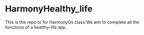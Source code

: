# HarmonyHealthy_life
This is the repo to for HarmonyOs class.We aim to complete all the functions of a healthy-life app.
